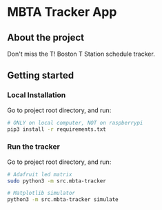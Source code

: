 # MBTA Tracker App

## About the project
Don't miss the T! Boston T Station schedule tracker. 

## Getting started


### Local Installation
Go to project root directory, and run:
```sh
# ONLY on local computer, NOT on raspberrypi
pip3 install -r requirements.txt
```

### Run the tracker
Go to project root directory, and run:
```sh
# Adafruit led matrix
sudo python3 -m src.mbta-tracker

# Matplotlib simulator
python3 -m src.mbta-tracker simulate
```
